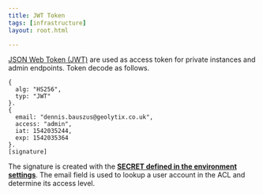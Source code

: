 ```yaml
---
title: JWT Token
tags: [infrastructure]
layout: root.html

---
```


[JSON Web Token \(JWT\)](https://jwt.io/) are used as access token for private instances and admin endpoints. Token decode as follows.

```text
{
  alg: "HS256",
  typ: "JWT"
}.
{
  email: "dennis.bauszus@geolytix.co.uk",
  access: "admin",
  iat: 1542035244,
  exp: 1542035364
}.
[signature]
```

The signature is created with the [**SECRET defined in the environment settings**](../../environment-settings/access-control.md). The email field is used to lookup a user account in the ACL and determine its access level.